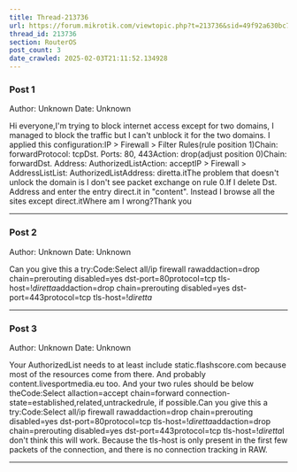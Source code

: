```yaml
---
title: Thread-213736
url: https://forum.mikrotik.com/viewtopic.php?t=213736&sid=49f92a630bc7970d8ca50523be880e8f
thread_id: 213736
section: RouterOS
post_count: 3
date_crawled: 2025-02-03T21:11:52.134928
---
```


### Post 1
Author: Unknown
Date: Unknown

Hi everyone,I'm trying to block internet access except for two domains, I managed to block the traffic but I can't unblock it for the two domains. I applied this configuration:IP > Firewall > Filter Rules(rule position 1)Chain: forwardProtocol: tcpDst. Ports: 80, 443Action: drop(adjust position 0)Chain: forwardDst. Address: AuthorizedListAction: acceptIP > Firewall > AddressListList: AuthorizedListAddress: diretta.itThe problem that doesn't unlock the domain is I don't see packet exchange on rule 0.If I delete Dst. Address and enter the entry direct.it in "content". Instead I browse all the sites except direct.itWhere am I wrong?Thank you

---
### Post 2
Author: Unknown
Date: Unknown

Can you give this a try:Code:Select all/ip firewall rawaddaction=drop chain=prerouting disabled=yes dst-port=80protocol=tcp tls-host=!*diretta*addaction=drop chain=prerouting disabled=yes dst-port=443protocol=tcp tls-host=!*diretta*

---
### Post 3
Author: Unknown
Date: Unknown

Your AuthorizedList needs to at least include static.flashscore.com because most of the resources come from there. And probably content.livesportmedia.eu too. And your two rules should be below theCode:Select allaction=accept chain=forward connection-state=established,related,untrackedrule, if possible.Can you give this a try:Code:Select all/ip firewall rawaddaction=drop chain=prerouting disabled=yes dst-port=80protocol=tcp tls-host=!*diretta*addaction=drop chain=prerouting disabled=yes dst-port=443protocol=tcp tls-host=!*diretta*I don't think this will work. Because the tls-host is only present in the first few packets of the connection, and there is no connection tracking in RAW.

---
